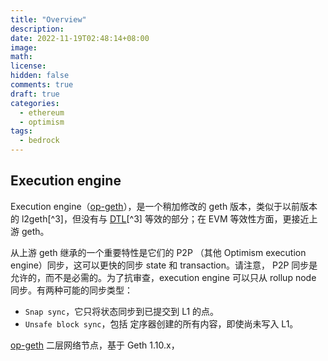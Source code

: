 ```yaml
---
title: "Overview"
description:
date: 2022-11-19T02:48:14+08:00
image:
math:
license:
hidden: false
comments: true
draft: true
categories:
  - ethereum
  - optimism
tags:
  - bedrock
---
```


## Execution engine

Execution engine（[op-geth](https://github.com/ethereum-optimism/op-geth)），是一个稍加修改的 geth 版本，类似于以前版本的 l2geth[^3]，但没有与 [DTL](https://github.com/ethereum-optimism/optimism/tree/develop/packages/data-transport-layer)[^3] 等效的部分；在 EVM 等效性方面，更接近上游 geth。

从上游 geth 继承的一个重要特性是它们的 P2P （其他 Optimism execution engine）同步，这可以更快的同步 state 和 transaction。请注意， P2P 同步是允许的，而不是必需的。为了抗审查，execution engine 可以只从 rollup node 同步。有两种可能的同步类型：

- `Snap sync`，它只将状态同步到已提交到 L1 的点。
- `Unsafe block sync`，包括 定序器创建的所有内容，即使尚未写入 L1。

[op-geth](https://github.com/ethereum-optimism/op-geth) 二层网络节点，基于 Geth 1.10.x，

